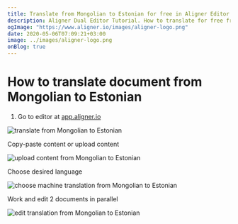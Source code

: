 ```yaml
---
title: Translate from Mongolian to Estonian for free in Aligner Editor
description: Aligner Dual Editor Tutorial. How to translate for free from Mongolian to Estonian. Aligner is multilingual document management platform. 
ogImage: "https://www.aligner.io/images/aligner-logo.png"
date: 2020-05-06T07:09:21+03:00
image: ../images/aligner-logo.png
onBlog: true
---
```


# How to translate document from Mongolian to Estonian

1. Go to editor at [app.aligner.io](https://app.aligner.io "Aligner App web page")

![translate from Mongolian to Estonian](../aligner-blank-editor.png "translate from Mongolian to Estonian")

Copy-paste content or upload content

![upload content from Mongolian to Estonian](../aligner-uploaded-document.png "upload content from Mongolian to Estonian")

Choose desired language

![choose machine translation from Mongolian to Estonian](../aligner-language-dropdown.png "choose machine translation from Mongolian to Estonian")

Work and edit 2 documents in parallel

![edit translation from Mongolian to Estonian](../aligner-double-sitded-editor.png "edit translation from Mongolian to Estonian")

